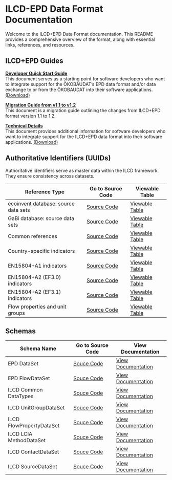 # ILCD-EPD Data Format Documentation

Welcome to the ILCD+EPD Data Format documentation. This README provides a comprehensive overview of the format, along with essential links, references, and resources.

## ILCD+EPD Guides

**[Developer Quick Start Guide](/doc/guides/EPD%20Data%20Format%20–%20Developer%20Quick%20Start%20Guide.md)**<br/>
This document serves as a starting point for software developers who want to integrate support for the ÖKOBAUDAT’s EPD data format and/or data exchange to or from the ÖKOBAUDAT into their software applications. [(Download)](/doc/guides/EPD%20Data%20Format%20–%20Developer%20Quick%20Start%20Guide.docx)
 

**[Migration Guide from v1.1 to v1.2](/doc/guides/EPD%20Data%20Format%20–%20Migration%20Guide%20from%201.1%20to%201.2.md)**<br/>
This document is a migration guide outlining the changes from ILCD+EPD format version 1.1 to 1.2.

**[Technical Details](/doc/guides/EPD%20Data%20Format%20–%20Technical%20Details.md)**<br/>
This document provides additional information for software developers who want to integrate support for the ILCD+EPD data format into their software applications. [(Download)](/doc/guides/EPD%20Data%20Format%20–%20Technical%20Details.docx)

## Authoritative Identifiers (UUIDs)

Authoritative identifiers serve as master data within the ILCD framework. They ensure consistency across datasets.

| Reference Type                         | Go to Source Code                              | Viewable Table                                 |
|----------------------------------------|--------------------------------------------------|------------------------------------------------|
| ecoinvent database: source data sets   | [Source Code](./doc/identifiers/BackgroundDB_SourceDatasets_ecoinvent.csv)    | [Viewable Table](https://indatawg.github.io/ILCD-EPD-Data-Format/gitBranches/main/identifiers/BackgroundDB_SourceDatasets_ecoinvent.html)  |
| GaBi database: source data sets        | [Source Code](./doc/identifiers/BackgroundDB_SourceDatasets_GaBicsv)  | [Viewable Table](https://indatawg.github.io/ILCD-EPD-Data-Format/gitBranches/main/identifiers/BackgroundDB_SourceDatasets_GaBi.html) |
| Common references                      | [Source Code](./doc/identifiers/Common_references.csv)       | [Viewable Table](https://indatawg.github.io/ILCD-EPD-Data-Format/gitBranches/main/identifiers/Common_references.html)     |
| Country-specific indicators            | [Source Code](./doc/identifiers/Country-specific_indicators.csv) | [Viewable Table](https://indatawg.github.io/ILCD-EPD-Data-Format/gitBranches/main/identifiers/Country-specific_indicators.html)  |
| EN15804+A1 indicators                  | [Source Code](./doc/identifiers/EN15804+A1_indicators.csv)| [Viewable Table](https://indatawg.github.io/ILCD-EPD-Data-Format/gitBranches/main/identifiers/EN15804+A1_indicators.csv) |
| EN15804+A2 (EF3.0) indicators          | [Source Code](./doc/identifiers/EN15804+A2_EF3.0_indicators.csv)| [Viewable Table](https://indatawg.github.io/ILCD-EPD-Data-Format/gitBranches/main/identifiers/EN15804+A2_EF3.0_indicators.html) |
| EN15804+A2 (EF3.1) indicators          | [Source Code](./doc/identifiers/EN15804+A2_EF3.1_indicators.csv)| [Viewable Table](https://indatawg.github.io/ILCD-EPD-Data-Format/gitBranches/main/identifiers/EN15804+A2_EF3.1_indicators.html) |
| Flow properties and unit groups        | [Source Code](./doc/identifiers/Flow_properties_and_unit_groups.csv)| [Viewable Table](https://indatawg.github.io/ILCD-EPD-Data-Format/gitBranches/main/identifiers/Flow_properties_and_unit_groups.html) |



## Schemas

| Schema Name | Go to Source Code | View Documentation |
|-------------|-----------------------|-----------------------------------|
| EPD DataSet | [Souce Code](./doc/schemadoc/EPD_DataSet.html) | [View Documentation](https://indatawg.github.io/ILCD-EPD-Data-Format/gitBranches/main/schemadoc/EPD_DataSet.html) |
| EPD FlowDataSet | [Souce Code](./doc/schemadoc/EPD_FlowDataSet.html) | [View Documentation](https://indatawg.github.io/ILCD-EPD-Data-Format/gitBranches/main/schemadoc/EPD_FlowDataSet.html) |
| ILCD Common DataTypes | [Souce Code](./doc/schemadoc/ILCD_Common_DataTypes.html) | [View Documentation](https://indatawg.github.io/ILCD-EPD-Data-Format/gitBranches/main/schemadoc/ILCD_Common_DataTypes.html) |
| ILCD UnitGroupDataSet | [Souce Code](./doc/schemadoc/ILCD_UnitGroupDataSet.html) | [View Documentation](https://indatawg.github.io/ILCD-EPD-Data-Format/gitBranches/main/schemadoc/ILCD_UnitGroupDataSet.html) |
| ILCD FlowPropertyDataSet | [Souce Code](./doc/schemadoc/ILCD_FlowPropertyDataSet.html) | [View Documentation](https://indatawg.github.io/ILCD-EPD-Data-Format/gitBranches/main/schemadoc/ILCD_FlowPropertyDataSet.html) |
| ILCD LCIA MethodDataSet | [Souce Code](./doc/schemadoc/ILCD_LCIA_MethodDataSet.html) | [View Documentation](https://indatawg.github.io/ILCD-EPD-Data-Format/gitBranches/main/schemadoc/ILCD_LCIA_MethodDataSet.html) |
| ILCD ContactDataSet | [Souce Code](./doc/schemadoc/ILCD_ContactDataSet.html) | [View Documentation](https://indatawg.github.io/ILCD-EPD-Data-Format/gitBranches/main/schemadoc/ILCD_ContactDataSet.html) |
| ILCD SourceDataSet | [Souce Code](./doc/schemadoc/ILCD_SourceDataSet.html) | [View Documentation](https://indatawg.github.io/ILCD-EPD-Data-Format/gitBranches/main/schemadoc/ILCD_SourceDataSet.html) |

